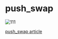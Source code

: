 # push_swap

![111](https://i.imgur.com/fLSNA9e.png)

[push_swap article](https://medium.com/@jamierobertdawson/push-swap-the-least-amount-of-moves-with-two-stacks-d1e76a71789a)
